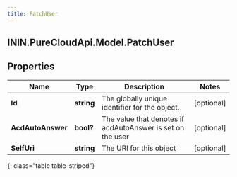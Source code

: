 ```yaml
---
title: PatchUser
---
```

## ININ.PureCloudApi.Model.PatchUser

## Properties

|Name | Type | Description | Notes|
|------------ | ------------- | ------------- | -------------|
| **Id** | **string** | The globally unique identifier for the object. | [optional] |
| **AcdAutoAnswer** | **bool?** | The value that denotes if acdAutoAnswer is set on the user | [optional] |
| **SelfUri** | **string** | The URI for this object | [optional] |
{: class="table table-striped"}


